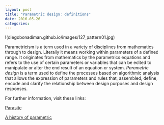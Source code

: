 ```yaml
---
layout: post
title: "Parametric design: definitions"
date: 2016-05-26
categories:
---
```


!(diegobonadiman.github.io/images/127_pattern01.jpg)

Parametricism is a term used in a variety of disciplines from mathematics through to design. Literally it means working within parameters of a defined range. It originates from mathematics by the parametrics equations and refers to the use of certain parameters or variables that can be edited to manipulate or alter the end result of an equation or system. _Parametric design_ is a term used to define the processes based on algorithmic analysis that allows the expression of parameters and rules that, assembled, define, encode and clarify the relationship between design purposes and design responses.

For further information, visit these links:

[Parasite](http://parasite.usc.edu/?p=443)

[A history of parametric](http://www.danieldavis.com/a-history-of-parametric/)



